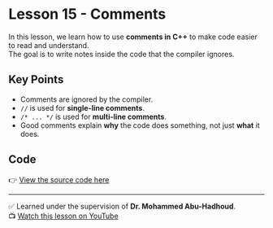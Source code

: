 # Lesson 15 - Comments

In this lesson, we learn how to use **comments in C++** to make code easier to read and understand.  
The goal is to write notes inside the code that the compiler ignores.

## Key Points
- Comments are ignored by the compiler.
- `//` is used for **single-line comments**.
- `/* ... */` is used for **multi-line comments**.
- Good comments explain **why** the code does something, not just **what** it does.

## Code
👉 [View the source code here](./Lesson_15_Comments.cpp)

---

✅ Learned under the supervision of **Dr. Mohammed Abu-Hadhoud**.  
📺 [Watch this lesson on YouTube](https://www.youtube.com/watch?v=0FesFaUCUuA&list=PL3X--QIIK-OFIRbOHbOXbcfSAvw198lUy&index=18&pp=iAQB)